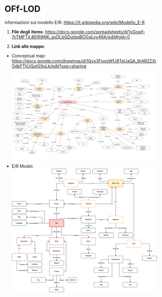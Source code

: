 # OFf-LOD

informazioni sul modello E/R: https://it.wikipedia.org/wiki/Modello_E-R

1. **File degli items**: https://docs.google.com/spreadsheets/d/1yGowf-7cTMFTiL8EfR9NK_gxDLbQDutqqBOGqLvy49A/edit#gid=0 

2. **Link alle mappe**: 
  - Conceptual map: https://docs.google.com/drawings/d/1Qvs3FoqgWfJ8TeUaQA_9rAR2ZXiOdkFTljUQolG9uLk/edit?usp=sharing

    ![Conceptual map](https://github.com/Bianca-LM/off-lod/blob/140a126343948610852e80099a4f96dcd895f3d7/OFFLOD%20-%20Conceptual%20Model.png)

  - E/R Model: 
    ![E-R Model](Entity_relationship.drawio.png)
